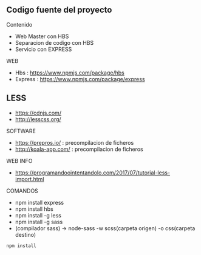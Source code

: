 ## Codigo fuente del proyecto 

Contenido 
- Web Master con HBS
- Separacion de codigo con HBS
- Servicio con EXPRESS

WEB
- Hbs       : https://www.npmjs.com/package/hbs
- Express   : https://www.npmjs.com/package/express
## LESS
- https://cdnjs.com/
- http://lesscss.org/

SOFTWARE
- https://prepros.io/ : precompilacion de ficheros
- http://koala-app.com/ : precompilacion de ficheros

WEB INFO
- https://programandoointentandolo.com/2017/07/tutorial-less-import.html

COMANDOS
- npm install express
- npm install hbs
- npm install -g less
- npm install -g sass
- (compilador sass) -> node-sass -w scss(carpeta origen) -o css(carpeta destino)

```
npm install
```